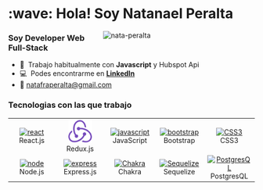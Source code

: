 <h1 align="left" id="nata-peralta-title">:wave: Hola! Soy Natanael Peralta </h1>

<a href="#nata-peralta-title">
  <img src="https://camo.githubusercontent.com/62da68eb62b1e5f175f7d1f0191dd89a653d7908feb22d37d4a0ab07365d6791/68747470733a2f2f6d656469612e67697068792e636f6d2f6d656469612f4d3967624264396e6244724f5475314d71782f67697068792e676966" alt="nata-peralta" width="310" align="right" />
</a>

<h3 align="left">Soy Developer Web Full-Stack</h3>

- :office: &nbsp;Trabajo habitualmente con **Javascript** y Hubspot Api
- :computer: &nbsp;Podes encontrarme en **[LinkedIn]**
- 📧 natafraperalta@gmail.com

<h3 align="left" id="nata-peralta">Tecnologias con las que trabajo</h3>

<table>
  <tr>
    <td align="center" width="96">
      <a href="#nata-peralta" >
        <img src="https://www.vectorlogo.zone/logos/reactjs/reactjs-icon.svg" width="48" height="48" alt="react"/>
      </a>
      <br>React.js
    </td>
    <td align="center" width="96"> 
      <a href="#nata-peralta" >
        <img src="https://raw.githubusercontent.com/devicons/devicon/master/icons/redux/redux-original.svg" width="48" height="48" alt="redux"/>
      </a>
      <br>Redux.js
    </td>
    <td align="center" width="96">
      <a href="#nata-peralta">
        <img src="https://cdn.worldvectorlogo.com/logos/logo-javascript.svg" width="48" height="48" alt="javascript"/>
      </a>
      <br>JavaScript
    </td>
    <td align="center" width="96">
      <a href="#nata-peralta">
        <img src="https://cdn.worldvectorlogo.com/logos/bootstrap-4.svg" width="48" height="48" alt="bootstrap"/>
      </a>
      <br>Bootstrap
    </td> <td align="center" width="96">
      <a href="#nata-peralta" >
        <img src="https://www.vectorlogo.zone/logos/reactjs/reactjs-icon.svg" width="48" height="48" alt="CSS3"/>
      </a>
      <br>CSS3
    </td>
  </tr>
  <tr>
    <td align="center" width="96">
      <a href="#nata-peralta" >
        <img src="https://www.vectorlogo.zone/logos/nodejs/nodejs-icon.svg" width="48" height="48" alt="node" />
      </a>
      <br>Node.js
    </td>
    <td align="center"  width="96">
      <a href="#nata-peralta">
        <img src="https://www.vectorlogo.zone/logos/expressjs/expressjs-icon.svg" width="48" height="48" alt="express" />
      </a>
      <br>Express.js
    </td>
    <td align="center"  width="96">
      <a href="#nata-peralta">
        <img src="https://avatars.githubusercontent.com/u/54212428?s=200&v=4" width="48" height="48" alt="Chakra" />
      </a>
      <br>Chakra
    </td>
    <td align="center" width="96">
      <a href="#nata-peralta" >
        <img src="https://seeklogo.com/images/S/sequelize-logo-9A5075DB9F-seeklogo.com.png" width="48" height="48" alt="Sequelize" />
      </a>
      <br>Sequelize
    </td>
    <td align="center" width="96">
      <a href="#nata-peralta" >
        <img src="https://www.vectorlogo.zone/logos/postgresql/postgresql-icon.svg" width="48" height="48" alt="PostgresQL" />
      </a>
      <br>PostgresQL
    </td>
  </tr>
</table>

[linkedin]: https://www.linkedin.com/in/nataperalta "Natanael Peralta LinkedIn"

